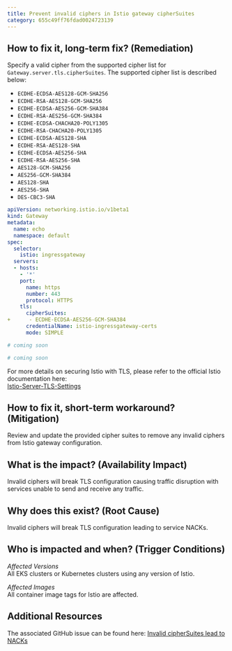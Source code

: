 ```yaml
---
title: Prevent invalid ciphers in Istio gateway cipherSuites
category: 655c49ff76fdad0024723139
---
```


## How to fix it, long-term fix? (Remediation)

Specify a valid cipher from the supported cipher list for `Gateway.server.tls.cipherSuites`. The supported cipher list is described below:

- `ECDHE-ECDSA-AES128-GCM-SHA256`
- `ECDHE-RSA-AES128-GCM-SHA256`
- `ECDHE-ECDSA-AES256-GCM-SHA384`
- `ECDHE-RSA-AES256-GCM-SHA384`
- `ECDHE-ECDSA-CHACHA20-POLY1305`
- `ECDHE-RSA-CHACHA20-POLY1305`
- `ECDHE-ECDSA-AES128-SHA`
- `ECDHE-RSA-AES128-SHA`
- `ECDHE-ECDSA-AES256-SHA`
- `ECDHE-RSA-AES256-SHA`
- `AES128-GCM-SHA256`
- `AES256-GCM-SHA384`
- `AES128-SHA`
- `AES256-SHA`
- `DES-CBC3-SHA`

```yaml
apiVersion: networking.istio.io/v1beta1
kind: Gateway
metadata:
  name: echo
  namespace: default
spec:
  selector:
    istio: ingressgateway
  servers:
  - hosts:
    - '*'
    port:
      name: https
      number: 443
      protocol: HTTPS
    tls:
      cipherSuites:
+      - ECDHE-ECDSA-AES256-GCM-SHA384
      credentialName: istio-ingressgateway-certs
      mode: SIMPLE
```
```yaml Terraform
# coming soon
```
```yaml Pulumi
# coming soon
```

For more details on securing Istio with TLS, please refer to the official Istio documentation here:  
[Istio-Server-TLS-Settings](https://istio.io/latest/docs/reference/config/networking/gateway/#ServerTLSSettings)

## How to fix it, short-term workaround? (Mitigation)

Review and update the provided cipher suites to remove any invalid ciphers from Istio gateway configuration.

## What is the impact? (Availability Impact)

Invalid ciphers will break TLS configuration causing traffic disruption with services unable to send and receive any traffic.

## Why does this exist? (Root Cause)

Invalid ciphers will break TLS configuration leading to service NACKs.

## Who is impacted and when? (Trigger Conditions)

_Affected Versions_  
All EKS clusters or Kubernetes clusters using any version of Istio.

_Affected Images_  
All container image tags for Istio are affected.

## Additional Resources

The associated GitHub issue can be found here: [Invalid cipherSuites lead to NACKs](https://github.com/istio/istio/issues/34084)
